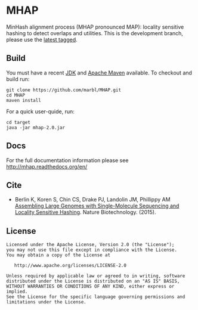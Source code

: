 # MHAP

MinHash alignment process (MHAP pronounced MAP): locality sensitive hashing to detect overlaps and utilities. This is the development branch, please use the [latest tagged](https://github.com/marbl/MHAP/releases/tag/v2.0).

## Build

You must have a recent  [JDK](http://www.oracle.com/technetwork/java/javase/downloads/index.html "JDK") and [Apache Maven](http://maven.apache.org/ "MAVEN") available. To checkout and build run:

    git clone https://github.com/marbl/MHAP.git
    cd MHAP
    maven install
    
For a quick user-quide, run:

    cd target
    java -jar mhap-2.0.jar

## Docs
For the full documentation information please see http://mhap.readthedocs.org/en/

## Cite
 - Berlin K, Koren S, Chin CS, Drake PJ, Landolin JM, Phillippy AM [Assembling Large Genomes with Single-Molecule Sequencing and Locality Sensitive Hashing](http://www.nature.com/nbt/journal/v33/n6/abs/nbt.3238.html "nb"). Nature Biotechnology. (2015).

## License

    Licensed under the Apache License, Version 2.0 (the "License");
    you may not use this file except in compliance with the License.
    You may obtain a copy of the License at

       http://www.apache.org/licenses/LICENSE-2.0

    Unless required by applicable law or agreed to in writing, software
    distributed under the License is distributed on an "AS IS" BASIS,
    WITHOUT WARRANTIES OR CONDITIONS OF ANY KIND, either express or implied.
    See the License for the specific language governing permissions and
    limitations under the License.
